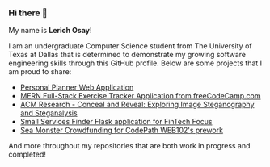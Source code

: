 ### Hi there 👋

My name is **Lerich Osay**! 

I am an undergraduate Computer Science student from The University of Texas at Dallas that is determined to demonstrate my growing software engineering skills through this GitHub profile. Below are some projects that I am proud to share:

* [Personal Planner Web Application](https://github.com/LerichO/planner-full-stack-app)
* [MERN Full-Stack Exercise Tracker Application from freeCodeCamp.com](https://github.com/LerichO/mern-exercise-tracker)
* [ACM Research - Conceal and Reveal: Exploring Image Steganography and Steganalysis](https://github.com/ACM-Research/Conceal-and-Reveal/)
* [Small Services Finder Flask application for FinTech Focus](https://github.com/LerichO/final-project)
* [Sea Monster Crowdfunding for CodePath WEB102's prework](https://github.com/LerichO/web102_prework)

And more throughout my repositories that are both work in progress and completed!
<!--
**LerichO/LerichO** is a ✨ _special_ ✨ repository because its `README.md` (this file) appears on your GitHub profile.

Here are some ideas to get you started:

- 🔭 I’m currently working on ...
- 🌱 I’m currently learning ...
- 👯 I’m looking to collaborate on ...
- 🤔 I’m looking for help with ...
- 💬 Ask me about ...
- 📫 How to reach me: ...
- 😄 Pronouns: ...
- ⚡ Fun fact: ...
-->
